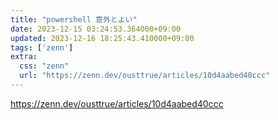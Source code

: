 ```yaml
---
title: "powershell 意外とよい"
date: 2023-12-15 03:24:53.364000+09:00
updated: 2023-12-16 18:25:43.410000+09:00
tags: ['zenn']
extra:
  css: "zenn"
  url: "https://zenn.dev/ousttrue/articles/10d4aabed40ccc"
---
```


<https://zenn.dev/ousttrue/articles/10d4aabed40ccc>
